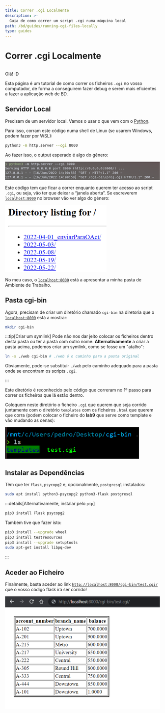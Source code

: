 ```yaml
---
title: Correr .cgi Localmente
description: >-
  Guia de como correr um script .cgi numa máquina local
path: /bd/guides/running-cgi-files-locally
type: guides
---
```


# Correr .cgi Localmente

```toc

```

Olá! \:D

Esta página é um tutorial de como correr os ficheiros `.cgi` no vosso computador, de forma a conseguirem fazer debug e serem mais eficientes a fazer a aplicação web de BD.

## Servidor Local

Precisam de um servidor local. Vamos o usar o que vem com o [Python](https://docs.python.org/3/library/http.server.html#http.server.CGIHTTPRequestHandler).

Para isso, corram este código numa shell de Linux (se usarem Windows, podem fazer por WSL):

```bash
python3 -m http.server --cgi 8000
```

Ao fazer isso, o output esperado é algo do género:

![Servidor HTTP do python](./assets/0100-python-server.png)

Este código tem que ficar a correr enquanto querem ter acesso ao script `.cgi`, ou seja, vão ter que deixar a “janela aberta”.
Se escreverem [`localhost:8000`](http://localhost:8000) no browser vão ver algo do género:

![Directory Listing pelo HTTP server](./assets/0100-directory-listing.png)

No meu caso, o [`localhost:8000`](http://localhost:8000) está a apresentar a minha pasta de Ambiente de Trabalho.

## Pasta cgi-bin

Agora, precisam de criar um diretório chamado `cgi-bin` na diretoria que o [`localhost:8000`](http://localhost:8080) está a mostrar:

```bash
mkdir cgi-bin
```

:::tip[Criar um symlink]
Pode não nos dar jeito colocar os ficheiros dentro desta pasta ou ter a pasta com outro nome.
**Alternativamente** a criar a pasta acima, podemos criar um symlink, como se fosse um "atalho":

```bash
ln -s ./web cgi-bin # ./web é o caminho para a pasta original
```

Obviamente, pode-se substituir `./web` pelo caminho adequado para a pasta onde se encontram os scripts `.cgi`.

:::

Este diretório é reconhecido pelo código que correram no 1º passo para correr os ficheiros que lá estão dentro.

Coloquem neste diretório o ficheiro `.cgi` que querem que seja corrido juntamente com o diretório `templates` com os ficheiros `.html` que querem que corra (podem colocar o ficheiro do **lab9** que serve como template e vão mudando as cenas):

![Untitled](./assets/0100-ls.png)

## Instalar as Dependências

Têm que ter `flask`, `psycopg2` e, opcionalmente, `postgresql` instalados:

```bash
sudo apt install python3-psycopg2 python3-flask postgresql
```

:::details[Alternativamente, instalar pelo `pip`]

```bash
pip3 install Flask psycopg2
```

Também tive que fazer isto:

```bash
pip3 install --upgrade wheel
pip3 install testresources
pip3 install --upgrade setuptools
sudo apt-get install libpq-dev
```

:::

## Aceder ao Ficheiro

Finalmente, basta aceder ao link [`http://localhost:8000/cgi-bin/test.cgi/`](http://localhost:8000/cgi-bin/test.cgi/) que o vosso código flask irá ser corrido!

![Resultado do script .cgi](./assets/0100-first-table.png)
